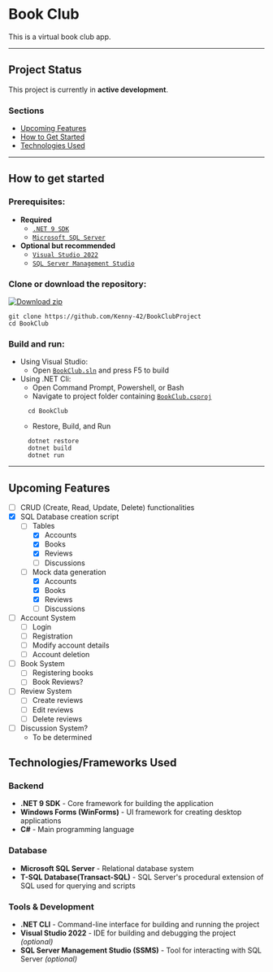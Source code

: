# Book Club
This is a virtual book club app.

---

## Project Status
This project is currently in **active development**.

 ### Sections
  - [Upcoming Features](#upcoming-features)
  - [How to Get Started](#how-to-get-started)
  - [Technologies Used](#technologiesframeworks-used)

---

## How to get started
### Prerequisites:
   - **Required**
      - [`.NET 9 SDK`](https://dotnet.microsoft.com/en-us/download/dotnet/9.0) 
      - [`Microsoft SQL Server`](https://www.microsoft.com/en-us/sql-server/sql-server-downloads)
   - **Optional but recommended**
      - [`Visual Studio 2022`](https://visualstudio.microsoft.com/)
      - [`SQL Server Management Studio`](https://learn.microsoft.com/en-us/ssms/install/install)
### Clone or download the repository:
[![Download zip](https://custom-icon-badges.demolab.com/badge/-Download-blue?style=for-the-badge&logo=download&logoColor=white "Download zip")](https://github.com/Kenny-42/BookClubProject/archive/refs/heads/master.zip)
```
git clone https://github.com/Kenny-42/BookClubProject
cd BookClub
```

### Build and run:
 - Using Visual Studio:
    - Open [`BookClub.sln`](../master/BookClub.sln) and press F5 to build
 - Using .NET Cli:
    - Open Command Prompt, Powershell, or Bash
    - Navigate to project folder containing [`BookClub.csproj`](../master/BookClub/BookClub.csproj)
    ```
      cd BookClub
    ```
    - Restore, Build, and Run
    ```
      dotnet restore
      dotnet build
      dotnet run
    ```
---

## Upcoming Features
- [ ] CRUD (Create, Read, Update, Delete) functionalities
- [x] SQL Database creation script
   - [ ] Tables
      - [x] Accounts
      - [x] Books
      - [x] Reviews
      - [ ] Discussions
   - [ ] Mock data generation
      - [x] Accounts
      - [x] Books
      - [x] Reviews
      - [ ] Discussions
- [ ] Account System
   - [ ] Login
   - [ ] Registration
   - [ ] Modify account details
   - [ ] Account deletion
- [ ] Book System
   - [ ] Registering books
   - [ ] Book Reviews?
- [ ] Review System
   - [ ] Create reviews
   - [ ] Edit reviews
   - [ ] Delete reviews
- [ ] Discussion System?
   - To be determined

## Technologies/Frameworks Used
### Backend
- **.NET 9 SDK** - Core framework for building the application
- **Windows Forms (WinForms)** - UI framework for creating desktop applications
- **C#** - Main programming language
### Database
- **Microsoft SQL Server** - Relational database system
- **T-SQL Database(Transact-SQL)** - SQL Server's procedural extension of SQL used for querying and scripts
### Tools & Development
 - **.NET CLI** - Command-line interface for building and running the project
 - **Visual Studio 2022** - IDE for building and debugging the project *(optional)*
 - **SQL Server Management Studio (SSMS)** - Tool for interacting with SQL Server *(optional)*
